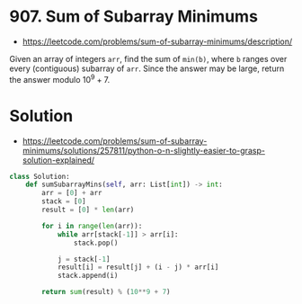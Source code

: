 # 907. Sum of Subarray Minimums

-   https://leetcode.com/problems/sum-of-subarray-minimums/description/

Given an array of integers `arr`, find the sum of `min(b)`, where `b` ranges over every (contiguous) subarray of `arr`. Since the answer may be large, return the answer modulo $10^9 + 7$.

# Solution

-   https://leetcode.com/problems/sum-of-subarray-minimums/solutions/257811/python-o-n-slightly-easier-to-grasp-solution-explained/

```python
class Solution:
    def sumSubarrayMins(self, arr: List[int]) -> int:
        arr = [0] + arr
        stack = [0]
        result = [0] * len(arr)

        for i in range(len(arr)):
            while arr[stack[-1]] > arr[i]:
                stack.pop()

            j = stack[-1]
            result[i] = result[j] + (i - j) * arr[i]
            stack.append(i)

        return sum(result) % (10**9 + 7)
```
